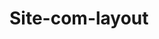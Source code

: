 # Site-com-layout
<!DOCTYPE html>
<html lang="pt-br">
<head> 
  <meta charset="utf-8">
 <meta name="viewport" content="width=device-width, initial-scale=1, shrink-to-fit=no">
  <link rel="stylesheet" href="https://stackpath.bootstrapcdn.com/bootstrap/4.1.3/css/bootstrap.min.css" integrity="sha384-MCw98/SFnGE8fJT3GXwEOngsV7Zt27NXFoaoApmYm81iuXoPkFOJwJ8ERdknLPMO" crossorigin="anonymous">
<link rel="stylesheet" href="https://cdnjs.cloudflare.com/ajax/libs/font-awesome/5.11.2/css/all.css">
  
<Style>
 .ScrollspySite{
 Position: relative;
 overflow:auto;
 height:380px;
 }
 
 p {
  margin: 2;
  text-indent: 3ch;
  text-align: justify;}  
  <Style>

</head>
  
<body>
<div class="container">
    <nav class="navbar fixed-top navbar-expand-lg navbar-light bg-info">
      <a class="navbar-brand text-white" href="#">Pokemon</a>
  <button class="navbar-toggler" type="button" data-toggle="collapse" data-target="#navbarNavDropdown" aria-controls="navbarNavDropdown" aria-expanded="false" aria-label="Alterna navegação">
    <span class="navbar-toggler-icon"></span>
  </button>

  <div class=" collapse navbar-collapse" id="navbarSite">
    <ul class="navbar-nav mr-auto">
      <li class="nav-item active">
        <a class="nav-link text-white"  href="#"> Início <span class="sr-only">(Página atual)</span></a>
      </li>
      <li class="nav-item">
        <a class="nav-link text-white" href="#">Pokédex</a>
      </li>
      <li class="nav-item ">
        <a class="nav-link text-white" href="#">Pokébolas</a>
      </li>

      <li class="nav-item dropdown">
        <a class="nav-link dropdown-toggle text-white" href="#" id="navbarDropdownMenuLink" role="button" data-toggle="dropdown" aria-haspopup="true" aria-expanded="false">
          Pokemons
        </a>
        <div class="dropdown-menu" aria-labelledby="navbarDropdown">
          <a class="dropdown-item" href="#">Aerodactyl</a>
          <a class="dropdown-item" href="#">Blitzle</a>
          <a class="dropdown-item" href="#">Aimpom</a>
          <a class="dropdown-item" href="#">Torterra</a>
          <a class="dropdown-item" href="#">Shaymin</a>
        </div>
      </li>
    </ul>
  </div>
  
  
  <form class=" form-inline my-1 lg-0 text-white">
     <input class="form-control mr-sm-2" type="search text-white" placeholder="Pesquisar..." aria-label="Pesquisar">
     <button class=" text-white btn btn-outline-dark my-2 my-sm-0 " type="submit  ">Pesquisar </button>
   </form>
  </nav> 


<br><br>


<div id="carouselExampleControls" class="carousel slide" data-ride="carousel">
  <div class="carousel-inner"  interval="1000">
    <div class="carousel-item active">
       <img class="d-block w-100" src="Imagens/AerodactylBanner.png  "> 
    </div>
    <div class="carousel-item">
      <img class="d-block w-100" src="Imagens/BlitzleBanner.png">
    </div>
    <div class="carousel-item">
      <img class="d-block w-100" src="Imagens/ShayminBanner.png">
    </div>
    <div class="carousel-item">
      <img class="d-block w-100" src="Imagens/TorterraBanner.png">
    </div>
    <div class="carousel-item">
      <img class="d-block w-100" src="Imagens/AmbipomBanner.png">
    </div>
  <a class="carousel-control-prev" href="#carouselExampleControls" role="button" data-slide="prev">
    <span class="carousel-control-prev-icon" aria-hidden="true"></span>
    <span class="sr-only">Anterior</span>
  </a>
  <a class="carousel-control-next" href="#carouselExampleControls" role="button" data-slide="next">
    <span class="carousel-control-next-icon" aria-hidden="true"></span>
    <span class="sr-only">Próximo</span>
  </a>
</div>

<br>

<div class="container">
  <div class="row mb-5">
    <div class="col-3"> 
     <nav id="list-example" class="list-group" >
       <nav class="nav nav-pills flex-colunn"> 
        
         <a class="list-group-item list-group-item-action" href="#list-item-1" >Aerodactyl</a>
          
         <a class="list-group-item list-group-item-action" href="#list-item-2">Blitzle</a>
         
         <a class="list-group-item list-group-item-action" href="#list-item-3">Aipom</a>
          
          <a class="list-group-item list-group-item-action" href="#list-item-4">Shaymin</a>
          
          <a class="list-group-item list-group-item-action" href="#list-item-5">Torterra</a>
       </nav>
     </nav>
    </div>
    
    <div class="col-9"> 
     <div data-spy="scroll" data-target="#list-example" data-offset="0" class="ScrollspySite">
       <h4 id="list-item-1"> <b> Aerodactyl </b> </h4>
       <p>Aerodactyl é um pterosaurian, Pokémon bípede com várias características dracônicas. Tem asas grandes e membranosas,
          bem como orelhas pequenas e pontiagudas, olhos estreitos, um focinho estriado, uma boca aberta e uma mandíbula forte cheia de presas serrilhadas. 
          Seu corpo é coberto por uma pele azul-acinzentada clara com membranas de asas violáceas. As asas do Aerodactyl consistem em uma membrana que vai da 
          lateral do corpo até a ponta de um dedo alongado. As mãos com garras no final de cada asa permitem que ele segure objetos. Possui uma crista em forma
           de corcunda com uma ponta no dorso e uma cauda forte com ponta em forma de flecha. Seus pés em forma de garra têm dois dedos na frente e um atrás e 
           são capazes de agarrar e agarrar firmemente sua presa durante o vôo.
          
      
      <h4 id="list-item-2"> <b> Blitzle </b> </h4>
      <p>Blitzle é um Pokémon preto semelhante a uma zebra com listras brancas de ponta dupla no pescoço, peito, costas e patas traseiras. Tem um focinho 
        arredondado com um nariz grande e escuro e olhos azuis ovais com escleras amarelas. No topo de sua cabeça estão orelhas curtas e triangulares com o
         interior azul. Abaixo dos joelhos, suas pernas são brancas com cascos pretos. Sua cauda é atarracada, branca e tem duas pontas. Subindo pelo pescoço
          está uma juba branca e pontiaguda, que culmina na frente em uma longa extensão que se assemelha a um raio. Esta juba captura e armazena eletricidade,
           que pisca sempre que o Pokémon descarrega energia. Ele se comunica com outros membros de sua espécie controlando o ritmo e a frequência desses flashes.
            Durante tempestades com raios, Blitzle se aventura para recarregar sua juba com raios.</p>
    

   
     <h4 id="list-item-3"> <b> Aipom </b> </h4>
     <p>Aipom é um Pokémon macaco com uma mão de três dedos no final de sua cauda. Seu pêlo é roxo, enquanto a pele de seu rosto, orelhas internas,
        barriga, pés, e a ponta de sua cauda é bege. Em seu rosto um sorriso muito alegres, olhos azuis e orelhas redondas. A cabeça do Aipom é 
        desproporcionalmente grande comparada ao seu corpo. Acima de sua cabeça há um topete que é mais longo em fêmeas do que em machos. Ao contrário de seus
        pés, os braços de Aipom são simples. Aipom usa sua cauda poderosa livremente e a usa para muitos propósitos. A cauda é forte o suficiente para pendurar
        Aipom em um galho e suspender o resto do corpo no ar, mas também delicada o suficiente para colher frutas e manipular objetos. Aipom vive alto nas 
        copas das árvores, usando a sua cauda para o manter o equilíbrio.</p>
        
        <h4 id="list-item-4"> <b> Shaymin </b> </h4>
        <p>Shaymin é um pequeno Pokémon branco parecido com um ouriço . Em Land Forme, possui pelo no dorso verde-relva e uma flor rosa com duas 
          folhas de cada lado da cabeça, que se assemelha à flor Gracidea . Várias flores semelhantes a Gracidea também aparecem em seu dorso sempre
           que se sente confortável, mas quando sente um perigo iminente, rapidamente o esconde. Suas pernas são curtas e sua parte inferior é 
           rechonchuda. Shaymin é o menor Pokémon Mítico até hoje e um dos menores Pokémon do tipo Grass.</p>
           
           <h4 id="list-item-5"> <b> Torterra </b> </h4>
           <p>Torterra é um Pokémon quadrúpede alto, volumoso, que se assemelha a uma tartaruga, com uma grande concha cobrindo suas costas. 
             Há uma única árvore semelhante a um carvalho e três extensões triangulares e rochosas que lembram picos de montanhas no topo da concha.
              Há uma mancha marrom, semelhante a solo, próximo à árvore. Uma borda branca envolve a concha e forma uma continuação em forma de 
              diamante na frente. O corpo de Torterra aparece seccionado, com a metade superior verde e a inferior marrom. Sua boca é recortada, 
              o que lhe dá a aparência de uma tartaruga agarradora. Ele também tem um nariz preto. Sua mandíbula inferior é verde e há duas grandes
               pontas projetando-se de suas bochechas. Os olhos pequenos e vermelhos de Torterra são circundados por um anel preto. Suas pernas são
                grossas e têm quatro dedos cada, que parecem na verdade pedras irregulares. Existem três dedos na frente e um no calcanhar.</p>


    
     </div>
    </div>
  </div>
</div>


<div class="card-deck" >
 <div class="card">
     <img class="card-img-top" src="Imagens/dex.jpg"  alt="Pokedex"> 
    
    <div class="card-body">
      <h5 class="card-title"><center><b>Pokédex e Informações </center> </b></h5>
    <a href="#"> <p class="card-text">Saiba Mais...</p> </a>
    </div>
  </div>
    
  <div class="card">
    <img class="card-img-top" src="Imagens/pokehere.png"  alt="Pokébola">
    <div class="card-body">
      <h5 class="card-title"> <b> <center> Cuidado com Pikachus à solta </center> </b></h5>
    <a href="#"> <p class="card-text" >Saiba Mais...</p> </a>
  </div>
  </div> 

<div class="card">
  <img class="card-img-top" src="Imagens/pokeic.jpg"  alt="Pokébola">
  <div class="card-body">
    <h5 class="card-title"> <b> <center> Pokebólas são necesárias? </center> </b></h5>
  <a href="#"> <p class="card-text" >Saiba Mais...</p> </a>
</div>
</div>


<div class="card">
    <img class="card-img-top" src="Imagens/Xpikachu.png"  alt="Proibido Pikachus">
    <div class="card-body">
      <h5 class="card-title"><b> <center> Pikachus são proibidos </center></b></h5>
    <a href="#"> <p class="card-text" >Saiba Mais... </p></a>
</div>
</div>

<div class="container">
  <div class="row">
    <div class="col-12 mb-3"><br></div>
    
    <div Class="col-sm-4">
      <h3 class="text text-center">Turma TII02</h3>
      <div align="justify"> Segunda turma em técnico de informática para internet do senai Uberaba</div>
    </div>
  
    <div Class="col-sm-4">
      <h3 class="text text-center">Menu</h3>
      <div class="btn-group-vertical btn-block btn-group-lg" role="group">
        <a class="btn btn-outline-primary" href"#">
          Pokemons
        </a>
        <a class="btn btn-outline-primary" href"#">
          Pokedex
        </a>
        <a class="btn btn-outline-primary" href"#">
          Pokebolas
        </a>
        <a class="btn btn-outline-primary" href"#">
          Pokestops
        </a>
      </div>
    </div>
    
    <div Class="col-sm-4">
      <h3 class="text text-center">Social Media</h3>
      <div class="btn-group-vertical btn-block btn-group-lg" role="group">
      <a class="btn btn-outline-primary" href"#">
        <i class="fa fa-facebook" aria-hidden="True"></i>
        Facebook
      </a>
      <a class="btn btn-outline-primary" href"#">
        <i class="fa fa-twitter-square" aria-hidden="True"></i>
        Twitter
      </a>
      <a class="btn btn-outline-primary" href"#">
          <i class="fa fa-instagram" aria-hidden="True"></i>
       Instagram
      </a>
      <a class="btn btn-outline-primary" href"#">  
        <i class="fa fa-whatsapp" aria-hidden="True"></i>
        Whatssap
      </a>
    </div>
  </div>
</div>
   <div class"col-12 mt-5">
     <blockquote classs="blockquote text-center">
     <center><i class="fa fa-copyright " aria-hidden="true" ></i> All rights reserved - 2021</center>
   </blockquote>
  </div>
</div>


<script src="https://code.jquery.com/jquery-3.3.1.slim.min.js" integrity="sha384-q8i/X+965DzO0rT7abK41JStQIAqVgRVzpbzo5smXKp4YfRvH+8abtTE1Pi6jizo" crossorigin="anonymous"></script>
     <script src="https://cdnjs.cloudflare.com/ajax/libs/popper.js/1.14.3/umd/popper.min.js" integrity="sha384-ZMP7rVo3mIykV+2+9J3UJ46jBk0WLaUAdn689aCwoqbBJiSnjAK/l8WvCWPIPm49" crossorigin="anonymous"></script>
     <script src="https://stackpath.bootstrapcdn.com/bootstrap/4.1.3/js/bootstrap.min.js" integrity="sha384-ChfqqxuZUCnJSK3+MXmPNIyE6ZbWh2IMqE241rYiqJxyMiZ6OW/JmZQ5stwEULTy" crossorigin="anonymous"></script>
</body>
